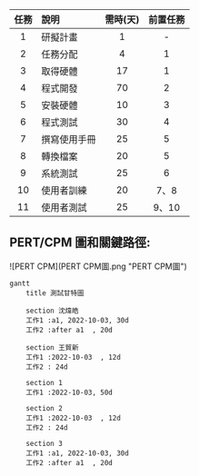 |任務|說明|需時(天)|前置任務|
|:--:|:--|:--:|:--:|
|1|研擬計畫|1|-|
|2|任務分配|4|1|
|3|取得硬體|17|1|
|4|程式開發|70|2|
|5|安裝硬體|10|3|
|6|程式測試|30|4|
|7|撰寫使用手冊|25|5|
|8|轉換檔案|20|5|
|9|系統測試|25|6|
|10|使用者訓練|20|7、8|
|11|使用者測試|25|9、10|

## PERT/CPM 圖和關鍵路徑:
![PERT CPM](PERT CPM圖.png "PERT CPM圖")

```mermaid
gantt
    title 測試甘特圖

    section 沈煒皓
    工作1 :a1, 2022-10-03, 30d
    工作2 :after a1  , 20d
    
    section 王貿新
    工作1 :2022-10-03  , 12d
    工作2 : 24d
    
    section 1
    工作1 :2022-10-03, 50d
    
    section 2
    工作1 :2022-10-03  , 12d
    工作2 : 24d
    
    section 3
    工作1 :a1, 2022-10-03, 30d
    工作2 :after a1  , 20d
```

